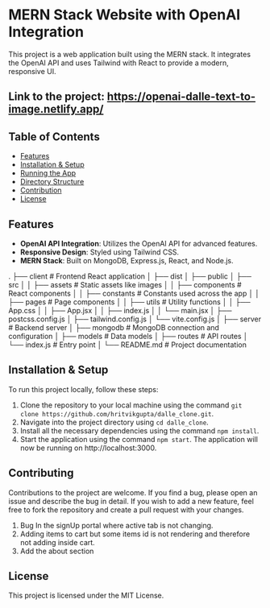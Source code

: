 # MERN Stack Website with OpenAI Integration

This project is a web application built using the MERN stack. It integrates the OpenAI API and uses Tailwind with React to provide a modern, responsive UI.

## Link to the project: https://openai-dalle-text-to-image.netlify.app/

## Table of Contents

- [Features](#features)
- [Installation & Setup](#installation--setup)
- [Running the App](#running-the-app)
- [Directory Structure](#directory-structure)
- [Contribution](#contribution)
- [License](#license)

## Features

- **OpenAI API Integration**: Utilizes the OpenAI API for advanced features.
- **Responsive Design**: Styled using Tailwind CSS.
- **MERN Stack**: Built on MongoDB, Express.js, React, and Node.js.

.
├── client                  # Frontend React application
│   ├── dist
│   ├── public
│   ├── src
│   │   ├── assets          # Static assets like images
│   │   ├── components      # React components
│   │   ├── constants       # Constants used across the app
│   │   ├── pages           # Page components
│   │   ├── utils           # Utility functions
│   │   ├── App.css
│   │   ├── App.jsx
│   │   ├── index.js
│   │   └── main.jsx
│   ├── postcss.config.js
│   ├── tailwind.config.js
│   └── vite.config.js
│
├── server                  # Backend server
│   ├── mongodb             # MongoDB connection and configuration
│   ├── models              # Data models
│   ├── routes              # API routes
│   └── index.js            # Entry point
│
└── README.md               # Project documentation

## Installation & Setup

To run this project locally, follow these steps:

1. Clone the repository to your local machine using the command `git clone https://github.com/hritvikgupta/dalle_clone.git`.
2. Navigate into the project directory using `cd dalle_clone`.
3. Install all the necessary dependencies using the command `npm install`.
4. Start the application using the command `npm start`. The application will now be running on http://localhost:3000.

## Contributing

Contributions to the project are welcome. If you find a bug, please open an issue and describe the bug in detail. If you wish to add a new feature, feel free to fork the repository and create a pull request with your changes.
1. Bug In the signUp portal where active tab is not changing.
2. Adding items to cart but some items id is not rendering and therefore not adding inside cart.
3. Add the about section

## License

This project is licensed under the MIT License.
